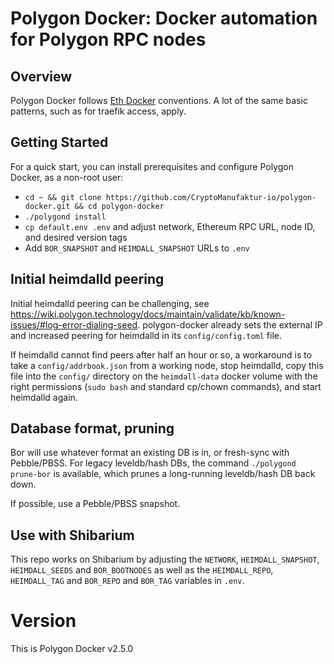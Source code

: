 # Polygon Docker: Docker automation for Polygon RPC nodes

## Overview

Polygon Docker follows [Eth Docker](https://eth-docker.net) conventions. A lot of the same basic patterns,
such as for traefik access, apply.

## Getting Started

For a quick start, you can install prerequisites and configure Polygon Docker, as a non-root user:

* `cd ~ && git clone https://github.com/CryptoManufaktur-io/polygon-docker.git && cd polygon-docker`
* `./polygond install`
* `cp default.env .env` and adjust network, Ethereum RPC URL, node ID, and desired version tags
* Add `BOR_SNAPSHOT` and `HEIMDALL_SNAPSHOT` URLs to `.env`

## Initial heimdalld peering

Initial heimdalld peering can be challenging, see https://wiki.polygon.technology/docs/maintain/validate/kb/known-issues/#log-error-dialing-seed. polygon-docker already sets the external IP and increased peering for heimdalld in its `config/config.toml` file.

If heimdalld cannot find peers after half an hour or so, a workaround is to take a `config/addrbook.json` from a working node, stop heimdalld, copy this file into the `config/` directory on the `heimdall-data` docker volume with the right permissions (`sudo bash` and standard cp/chown commands), and start heimdalld again.

## Database format, pruning

Bor will use whatever format an existing DB is in, or fresh-sync with Pebble/PBSS. For legacy leveldb/hash DBs,
the command `./polygond prune-bor` is available, which prunes a long-running leveldb/hash DB back down.

If possible, use a Pebble/PBSS snapshot.

## Use with Shibarium

This repo works on Shibarium by adjusting the `NETWORK`, `HEIMDALL_SNAPSHOT`, `HEIMDALL_SEEDS` and `BOR_BOOTNODES`
as well as the `HEIMDALL_REPO`, `HEIMDALL_TAG` and `BOR_REPO` and `BOR_TAG` variables in `.env`.

# Version

This is Polygon Docker v2.5.0
